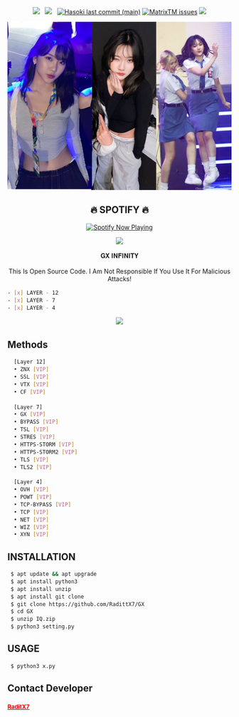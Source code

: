 <div align=center>
 <p>
 <img src="https://img.shields.io/github/stars/cutipu/HASOKI?color=%23DF0067&style=for-the-badge"/> &nbsp;
 <img src="https://img.shields.io/github/forks/cutipu/HASOKI?color=%239999FF&style=for-the-badge"/> &nbsp;
  <a href="#"><img alt="Hasoki last commit (main)" src="https://img.shields.io/github/last-commit/cutipu/HASOKI/main?color=green&style=for-the-badge"></a>
 <a href="https://github.com/RadittX7/GX/issues"><img alt="MatrixTM issues" src="https://img.shields.io/github/issues/cutipu/HASOKI?color=purple&style=for-the-badge"></a>
   <img src="https://img.shields.io/github/license/cutipu/HASOKI?color=%23E8E8E8&style=for-the-badge"/>
</p>
 <img src="https://raw.githubusercontent.com/RadittX7/Logo/main/1687277568223.jpg"/>
</p>
<h2 align="center">🔥 SPOTIFY 🔥</h2>
<p align="center">
  <a href="https://open.spotify.com/track/4bNvS25ZVMCvLHEUV87mp4?si=yb1PaPVnRgiTYedy8r6i_g&utm_source=copy-link&context=spotify%3Aplaylist%3A37i9dQZF1EIVoBTSiHHsdx&dl_branch=1" target="_blank"><img src="https://now-playing-on-spotify.vercel.app/api/spotify" alt="Spotify Now Playing" width="350"/></a>
</p>
<p align="center"><a href="https://github.com/RadittX7"><img src="https://github-readme-stats.vercel.app/api?username=RadittX7&show_icons=true&theme=radical"></a></p>
𝐆𝐗 𝐈𝐍𝐅𝐈𝐍𝐈𝐓𝐘 <br/><br/>
 This Is Open Source Code. I Am Not Responsible If You Use It For Malicious Attacks!
</div>

```sh
- [x] LAYER - 12
- [x] LAYER - 7
- [x] LAYER - 4
```
<div align=center>
 <img src="https://img.shields.io/badge/Python-FFDD00?style=for-the-badge&logo=python&logoColor=blue"/></br>
</div>

## Methods

```sh
  [Layer 12]
  • ZNX [VIP]
  • SSL [VIP]
  • VTX [VIP]
  • CF [VIP]

  [Layer 7]
  • GX [VIP]
  • BYPASS [VIP]
  • TSL [VIP]
  • STRES [VIP]
  • HTTPS-STORM [VIP]
  • HTTPS-STORM2 [VIP]
  • TLS [VIP]
  • TLS2 [VIP]
 
  [Layer 4]
  • OVH [VIP]
  • POWT [VIP]
  • TCP-BYPASS [VIP]
  • TCP [VIP]
  • NET [VIP]
  • WIZ [VIP]
  • XYN [VIP]

```

## INSTALLATION
```sh
 $ apt update && apt upgrade
 $ apt install python3
 $ apt install unzip
 $ apt install git clone
 $ git clone https://github.com/RadittX7/GX
 $ cd GX
 $ unzip IQ.zip
 $ python3 setting.py
```
## USAGE
```sh
 $ python3 x.py
```

## Contact Developer
<h4><font size="2"><a href="https://t.me/RaditX7"><font color="red">RaditX7</font>
